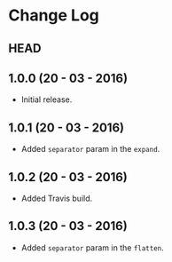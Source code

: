 # Change Log

## HEAD

## 1.0.0 (20 - 03 - 2016)

  * Initial release.

## 1.0.1 (20 - 03 - 2016)

  * Added `separator` param in the `expand`.

## 1.0.2 (20 - 03 - 2016)

  * Added Travis build.

## 1.0.3 (20 - 03 - 2016)

  * Added `separator` param in the `flatten`.
